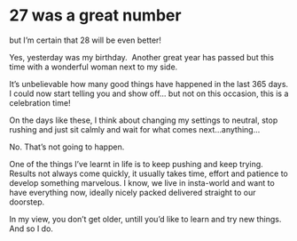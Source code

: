 # 27 was a great number

but I&#8217;m certain that 28 will be even better!

<p style="text-align: left;">
  Yes, yesterday was my birthday.  Another great year has passed but this time with a wonderful woman next to my side.
</p>

<p style="text-align: left;">
  It&#8217;s unbelievable how many good things have happened in the last 365 days. I could now start telling you and show off&#8230; but not on this occasion, this is a celebration time!
</p>

<p style="text-align: left;">
  On the days like these, I think about changing my settings to neutral, stop rushing and just sit calmly and wait for what comes next&#8230;anything&#8230;
</p>

<p style="text-align: left;">
  No. That&#8217;s not going to happen.
</p>

<p style="text-align: left;">
  One of the things I&#8217;ve learnt in life is to keep pushing and keep trying. Results not always come quickly, it usually takes time, effort and patience to develop something marvelous. I know, we live in insta-world and want to have everything now, ideally nicely packed delivered straight to our doorstep.
</p>

<p style="text-align: left;">
  In my view, you don&#8217;t get older, untill you&#8217;d like to learn and try new things. And so I do.
</p>

